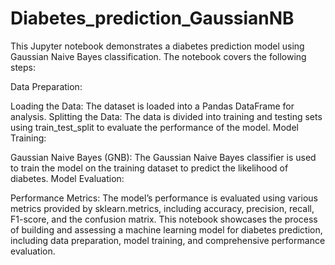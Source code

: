 # Diabetes_prediction_GaussianNB
This Jupyter notebook demonstrates a diabetes prediction model using Gaussian Naive Bayes classification. The notebook covers the following steps:

Data Preparation:

Loading the Data: The dataset is loaded into a Pandas DataFrame for analysis.
Splitting the Data: The data is divided into training and testing sets using train_test_split to evaluate the performance of the model.
Model Training:

Gaussian Naive Bayes (GNB): The Gaussian Naive Bayes classifier is used to train the model on the training dataset to predict the likelihood of diabetes.
Model Evaluation:

Performance Metrics: The model’s performance is evaluated using various metrics provided by sklearn.metrics, including accuracy, precision, recall, F1-score, and the confusion matrix.
This notebook showcases the process of building and assessing a machine learning model for diabetes prediction, including data preparation, model training, and comprehensive performance evaluation.




